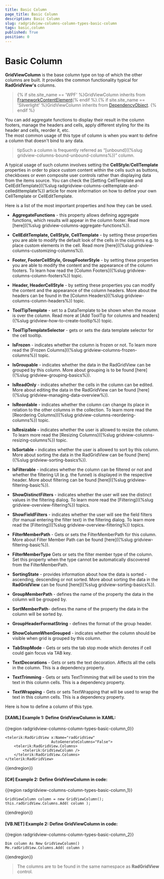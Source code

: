 ```yaml
---
title: Basic Column
page_title: Basic Column
description: Basic Column
slug: radgridview-columns-column-types-basic-column
tags: basic,column
published: True
position: 0
---
```


# Basic Column

__GridViewColumn__ is the base column type on top of which the other columns are built. It provides the common functionality typical for __RadGridView's__ columns. 

>{% if site.site_name == 'WPF' %}GridViewColumn inherits from [FrameworkContentElement](https://msdn.microsoft.com/en-us/library/system.windows.frameworkcontentelement%28v=vs.110%29.aspx){% endif %}.{% if site.site_name == 'Silverlight' %}GridViewColumn inherits from [DependencyObject](https://msdn.microsoft.com/fr-fr/library/system.windows.dependencyobject%28v=vs.95%29.aspx). {% endif %}

You can add aggregate functions to display their result in the column footers, manage the headers and cells, apply different styling for the its header and cells, reorder it, etc.  
The most common usage of this type of column is when you want to define a column that doesn't bind to any data. 

>tipSuch a column is frequently referred as “[unbound]({%slug gridview-columns-bound-unbound-columns%})” column. 

A typical usage of such column involves setting the __CellStyle__/__CellTemplate__ properties in order to place custom content within the cells such as buttons, checkboxes or even composite user controls rather than displaying data from the items source. You can check the [Setting CellTemplate and CellEditTemplate]({%slug radgridview-columns-celltemplate-and-celledittemplate%}) article for more information on how to define your own CellTemplate or CellEditTemplate.
        
Here is a list of the most important properties and how they can be used.

* __AggregateFunctions__ - this property allows defining aggregate functions, which results will appear in the column footer. Read more [here]({%slug gridview-columns-aggregate-functions%}).
            
* __CellEditTemplate, CellStyle, CellTemplate__ - by setting these properties you are able to modify the default look of the cells in the columns e.g. to place custom elements in the cell. Read more [here]({%slug gridview-columns-customizing-columns%}).
            
* __Footer, FooterCellStyle, GroupFooterStyle__ - by setting these properties you are able to modify the content and the appearance of the column footers. To learn how read the [Column Footers]({%slug gridview-columns-column-footers%}) topic.
            
* __Header, HeaderCellStyle__ - by setting these properties you can modify the content and the appearance of the column headers. More about the headers can be found in the [Column Headers]({%slug gridview-columns-column-headers%}) topic.
            
* __ToolTipTemplate__ - set to a DataTemplate to be shown when the mouse is over the column. Read more at [Add ToolTip for columns and headers]({%slug gridview-how-to-create-tooltip%}) topic.
            
* __ToolTipTemplateSelector__ - gets or sets the data template selector for the cell tooltip.
            
* __IsFrozen__ - indicates whether the column is frozen or not. To learn more read the [Frozen Columns]({%slug gridview-columns-frozen-columns%}) topic.
          
* __IsGroupable__ - indicates whether the data in the RadGridView can be grouped by this column. More about grouping is to be found [here]({%slug gridview-grouping-basics%}).
            
* __IsReadOnly__ - indicates whether the cells in the column can be edited. More about editing the data in the RadGridView can be found [here]({%slug gridview-managing-data-overview%}).
           
* __IsReordable__ - indicates whether the column can change its place in relation to the other columns in the collection. To learn more read the [Reordering Columns]({%slug gridview-columns-reordering-columns%}) topic.
            
* __IsResizable -__ indicates whether the user is allowed to resize the column. To learn more read the [Resizing Columns]({%slug gridview-columns-resizing-columns%}) topic.
            
* __IsSortable -__ indicates whether the user is allowed to sort by this column. More about sorting the data in the RadGridView can be found [here]({%slug gridview-sorting-basics%}).
            
* __IsFilterable__ - indicates whether the column can be filtered or not and whether the filtering UI (e.g. the funnel) is displayed in the respective header. More about filtering can be found [here]({%slug gridview-filtering-basic%}).
            
* __ShowDistinctFilters__ - indicates whether the user will see the distinct values in the filtering dialog. To learn more read the [Filtering]({%slug gridview-overview-filtering%}) topics.
            
* __ShowFieldFilters__ - indicates whether the user will see the field filters (for manual entering the filter text) in the filtering dialog. To learn more read the [Filtering]({%slug gridview-overview-filtering%}) topics.
            
* __FilterMemberPath__ - Gets or sets the FilterMemberPath for this column. More about Filter Member Path can be found [here]({%slug gridview-filtering-basic%}).
            
* __FilterMemberType__ Gets or sets the filter member type of the column. Set this property when the type cannot be automatically discovered from the FilterMemberPath.
            
* __SortingState__ - provides information about how the data is sorted - ascending, descending or not sorted. More about sorting the data in the __RadGridView__ can be found [here]({%slug gridview-sorting-basics%}).
            
* __GroupMemberPath__ - defines the name of the property the data in the column will be grouped by.
            
* __SortMemberPath__- defines the name of the property the data in the column will be sorted by.
            
* __GroupHeaderFormatString__ - defines the format of the group header.
            
* __ShowColumnWhenGrouped__ - indicates whether the column should be visible when grid is grouped by this column.
            
* __TabStopMode__ - Gets or sets the tab stop mode which denotes if cell could gain focus via TAB key.
            
* __TextDecorations__ - Gets or sets the text decoration. Affects all the cells in the column. This is a dependency property.
            
* __TextTrimming__ - Gets or sets TextTrimming that will be used to trim the text in this column cells. This is a dependency property.
           
* __TextWrapping__ - Gets or sets TextWrapping that will be used to wrap the text in this column cells. This is a dependency property.
            
Here is how to define a column of this type.

#### __[XAML] Example 1: Define GridViewColumn in XAML:__
{{region radgridview-columns-column-types-basic-column_0}}

	<telerik:RadGridView x:Name="radGridView"
	                     AutoGenerateColumns="False">
	    <telerik:RadGridView.Columns>
	        <telerik:GridViewColumn />
	    </telerik:RadGridView.Columns>
	</telerik:RadGridView>
{{endregion}}
         
#### __[C#] Example 2: Define GridViewColumn in code:__

{{region radgridview-columns-column-types-basic-column_1}}

	GridViewColumn column = new GridViewColumn();
	this.radGridView.Columns.Add( column );
{{endregion}}

#### __[VB.NET] Example 2: Define GridViewColumn in code:__

{{region radgridview-columns-column-types-basic-column_2}}

	Dim column As New GridViewColumn()
	Me.radGridView.Columns.Add( column )
{{endregion}}

>The columns are to be found in the same namespace as __RadGridView__ control.


